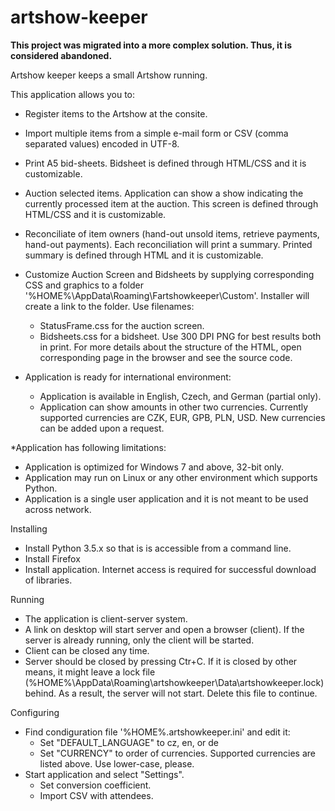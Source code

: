 artshow-keeper
==============

**This project was migrated into a more complex solution. Thus, it is considered abandoned.**

Artshow keeper keeps a small Artshow running.

This application allows you to:
* Register items to the Artshow at the consite.
* Import multiple items from a simple e-mail form or CSV (comma separated values) encoded in UTF-8.
* Print A5 bid-sheets. Bidsheet is defined through HTML/CSS and it is customizable.
* Auction selected items. Application can show a show indicating the currently
  processed item at the auction. This screen is defined through HTML/CSS and it is customizable.
* Reconciliate of item owners (hand-out unsold items, retrieve payments, hand-out payments).
  Each reconciliation will print a summary. Printed summary is defined through HTML and
  it is customizable.
* Customize Auction Screen and Bidsheets by supplying corresponding CSS and graphics
  to a folder '%HOME%\AppData\Roaming\Fartshowkeeper\Custom'. Installer will create a link
  to the folder. Use filenames:
  - StatusFrame.css for the auction screen.
  - Bidsheets.css for a bidsheet.
  Use 300 DPI PNG for best results both in print. For more details about the structure
  of the HTML, open corresponding page in the browser and see the source code. 
  
* Application is ready for international environment:
  - Application is available in English, Czech, and German (partial only).
  - Application can show amounts in other two currencies.
    Currently supported currencies are CZK, EUR, GPB, PLN, USD.
    New currencies can be added upon a request.

*Application has following limitations:
  - Application is optimized for Windows 7 and above, 32-bit only.
  - Application may run on Linux or any other environment which supports Python.
  - Application is a single user application and it is not meant to be used across network.

Installing
* Install Python 3.5.x so that is is accessible from a command line.
* Install Firefox
* Install application. Internet access is required for successful download of libraries.

Running
* The application is client-server system.
* A link on desktop will start server and open a browser (client).
  If the server is already running, only the client will be started.
* Client can be closed any time.
* Server should be closed by pressing Ctr+C. If it is closed by other means, it might leave
  a lock file (%HOME%\AppData\Roaming\artshowkeeper\Data\artshowkeeper.lock) behind. As a result,
  the server will not start. Delete this file to continue.

Configuring
* Find condiguration file '%HOME%\.artshowkeeper.ini' and edit it:
  - Set "DEFAULT_LANGUAGE" to cz, en, or de
  - Set "CURRENCY" to order of currencies. Supported currencies are listed above. Use lower-case, please.
* Start application and select "Settings".
  - Set conversion coefficient.
  - Import CSV with attendees.
